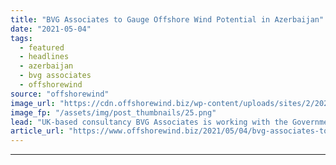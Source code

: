 ```yaml
---
title: "BVG Associates to Gauge Offshore Wind Potential in Azerbaijan"
date: "2021-05-04"
tags: 
  - featured
  - headlines
  - azerbaijan
  - bvg associates
  - offshorewind
source: "offshorewind"
image_url: "https://cdn.offshorewind.biz/wp-content/uploads/sites/2/2021/05/04132503/BVG-Associates-to-Gauge-Offshore-Wind-Potential-in-Azerbaijan.png"
image_fp: "/assets/img/post_thumbnails/25.png"
lead: "UK-based consultancy BVG Associates is working with the Government of Azerbaijan and the World"
article_url: "https://www.offshorewind.biz/2021/05/04/bvg-associates-to-gauge-offshore-wind-potential-in-azerbaijan/"
---
```


---
